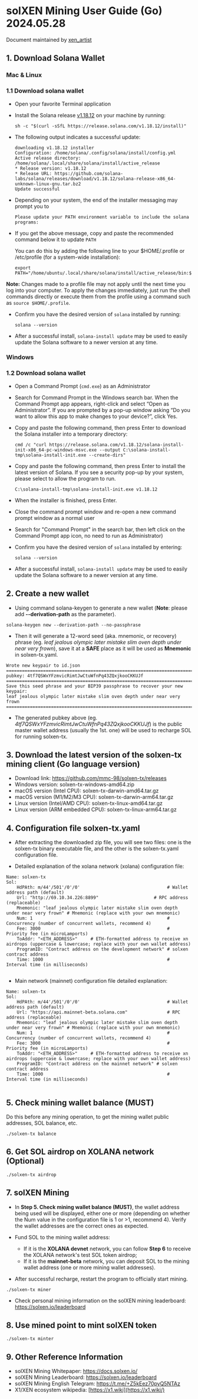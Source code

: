 
# solXEN Mining User Guide (Go) 2024.05.28

Document maintained by [xen_artist](https://twitter.com/xen_artist)



## 1. Download Solana Wallet

### Mac & Linux

### 1.1 Download solana wallet

* Open your favorite Terminal application
* Install the Solana release [v1.18.12](https://github.com/solana-labs/solana/releases/tag/v1.18.12) on your machine by running:

  ```
  sh -c "$(curl -sSfL https://release.solana.com/v1.18.12/install)"
  ```

* The following output indicates a successful update:

  ```
  downloading v1.18.12 installer
  Configuration: /home/solana/.config/solana/install/config.yml
  Active release directory: /home/solana/.local/share/solana/install/active_release
  * Release version: v1.18.12
  * Release URL: https://github.com/solana-labs/solana/releases/download/v1.18.12/solana-release-x86_64-unknown-linux-gnu.tar.bz2
  Update successful
  ```

* Depending on your system, the end of the installer messaging may prompt you to

  ```
  Please update your PATH environment variable to include the solana programs:
  ```

* If you get the above message, copy and paste the recommended command below it to update `PATH` 

  You can do this by adding the following line to your $HOME/.profile or /etc/profile (for a system-wide installation):

  ```
  export PATH="/home/ubuntu/.local/share/solana/install/active_release/bin:$PATH"
  ```

**Note:** Changes made to a profile file may not apply until the next time you log into your computer. To apply the changes immediately, just run the shell commands directly or execute them from the profile using a command such as `source $HOME/.profile`.

* Confirm you have the desired version of `solana` installed by running:

  ```
  solana --version
  ```

* After a successful install, `solana-install update` may be used to easily update the Solana software to a newer version at any time.

  

### Windows

### 1.2 Download solana wallet

* Open a Command Prompt (`cmd.exe`) as an Administrator
* Search for Command Prompt in the Windows search bar. When the Command Prompt app appears, right-click and select “Open as Administrator”. If you are prompted by a pop-up window asking “Do you want to allow this app to make changes to your device?”, click Yes.
* Copy and paste the following command, then press Enter to download the Solana installer into a temporary directory:

  ```
  cmd /c "curl https://release.solana.com/v1.18.12/solana-install-init-x86_64-pc-windows-msvc.exe --output C:\solana-install-tmp\solana-install-init.exe --create-dirs"
  ```

* Copy and paste the following command, then press Enter to install the latest version of Solana. If you see a security pop-up by your system, please select to allow the program to run.

  ```
  C:\solana-install-tmp\solana-install-init.exe v1.18.12
  ```

* When the installer is finished, press Enter.
* Close the command prompt window and re-open a new command prompt window as a normal user
* Search for "Command Prompt" in the search bar, then left click on the Command Prompt app icon, no need to run as Administrator)
* Confirm you have the desired version of `solana` installed by entering:

  ```
  solana --version
  ```

* After a successful install, `solana-install update` may be used to easily update the Solana software to a newer version at any time.

  

## 2. Create a new wallet

* Using command solana-keygen to generate a new wallet (**Note**: please add **--derivation-path** as the parameter).

```
solana-keygen new --derivation-path --no-passphrase
```

* Then it will generate a 12-word seed (aka. mnemonic, or recovery) phrase (eg. *leaf jealous olympic later mistake slim oven depth under near very frown*), save it at a **SAFE** place as it will be used as **Mnemonic** in solxen-tx.yaml.

```
Wrote new keypair to id.json
================================================================================
pubkey: 4tf7QSWxYFzmvicRimtJwCtuWfnPq43ZQxjkooCKKUJf
================================================================================
Save this seed phrase and your BIP39 passphrase to recover your new keypair:
leaf jealous olympic later mistake slim oven depth under near very frown
================================================================================
```

* The generated pubkey above (eg. *4tf7QSWxYFzmvicRimtJwCtuWfnPq43ZQxjkooCKKUJf*) is the public master wallet address (usually the 1st. one) will be used to recharge SOL for running solxen-tx.



## 3. Download the latest version of the solxen-tx mining client (Go language version) 

* Download link: https://github.com/mmc-98/solxen-tx/releases
* Windows version: solxen-tx-windows-amd64.zip
* macOS version (Intel CPU): solxen-tx-darwin-amd64.tar.gz
* macOS version (M1/M2/M3 CPU): solxen-tx-darwin-arm64.tar.gz
* Linux version (Intel/AMD CPU): solxen-tx-linux-amd64.tar.gz
* Linux version (ARM embedded CPU): solxen-tx-linux-arm64.tar.gz



## 4. Configuration file solxen-tx.yaml 

* After extracting the downloaded zip file, you will see two files: one is the solxen-tx binary executable file, and the other is the solxen-tx.yaml configuration file.

* Detailed explanation of the xolana network (xolana) configuration file:

```   
Name: solxen-tx 
Sol: 
    HdPAth: m/44'/501'/0'/0'                                 # Wallet address path (default) 
    Url: "http://69.10.34.226:8899"                     # RPC address (replaceable) 
    Mnemonic: "leaf jealous olympic later mistake slim oven depth under near very frown" # Mnemonic (replace with your own mnemonic) 
    Num: 1                                                   # Concurrency (number of concurrent wallets, recommend 4) 
    Fee: 3000                                                # Priority fee (in microLamports) 
    ToAddr: "<ETH_ADDRESS>"     # ETH-formatted address to receive xn airdrops (uppercase & lowercase; replace with your own wallet address) 
    ProgramID: "Contract address on the development network" # solxen contract address 
    Time: 1000                                               # Interval time (in milliseconds) 
    
```

* Main network (mainnet) configuration file detailed explanation:

```   
Name: solxen-tx 
Sol: 
    HdPAth: m/44'/501'/0'/0'                                 # Wallet address path (default)
    Url: "https://api.mainnet-beta.solana.com"               # RPC address (replaceable) 
    Mnemonic: "leaf jealous olympic later mistake slim oven depth under near very frown" # Mnemonic (replace with your own mnemonic) 
    Num: 1                                                   # Concurrency (number of concurrent wallets, recommend 4) 
    Fee: 3000                                                # Priority fee (in microLamports) 
    ToAddr: "<ETH_ADDRESS>"     # ETH-formatted address to receive xn airdrops (uppercase & lowercase; replace with your own wallet address) 
    ProgramID: "Contract address on the mainnet network" # solxen contract address 
    Time: 1000                                               # Interval time (in milliseconds) 
    
```



## 5. Check mining wallet balance (MUST)

Do this before any mining operation, to get the mining wallet public addresses, SOL balance, etc.

```
./solxen-tx balance
```



## 6. Get SOL airdrop on XOLANA network (Optional)

```
./solxen-tx airdrop
```



## 7. solXEN Mining 

* In **Step 5. Check mining wallet balance (MUST)**, the wallet address being used will be displayed, either one or more (depending on whether the Num value in the configuration file is 1 or >1, recommend 4). Verify the wallet addresses are the correct ones as expected.

* Fund SOL to the mining wallet address:
	* If it is the **XOLANA devnet** network, you can follow **Step 6** to receive the XOLANA network's test SOL token airdrop;
	* If it is the **mainnet-beta** network, you can deposit SOL to the mining wallet address (one or more mining wallet addresses). 

* After successful recharge, restart the program to officially start mining.

```
./solxen-tx miner
```

* Check personal mining information on the solXEN mining leaderboard: https://solxen.io/leaderboard



## 8. Use mined point to mint solXEN token

```
./solxen-tx minter
```



## 9. Other Reference Information 

* solXEN Mining Whitepaper: https://docs.solxen.io/
* solXEN Mining Leaderboard: https://solxen.io/leaderboard
* solXEN Mining English Telegram: https://t.me/+Z5kEez70pyQ5NTAz
* X1/XEN ecosystem wikipedia: [https://x1.wiki](https://x1.wiki/)
